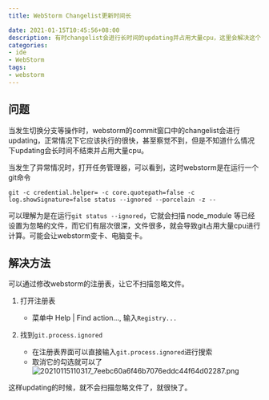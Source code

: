 ```yaml
---
title: WebStorm Changelist更新时间长

date: 2021-01-15T10:45:56+08:00
description: 有时changelist会进行长时间的updating并占用大量cpu，这里会解决这个问题
categories:
- ide
- WebStorm 
tags:
- webstorm
---
```


## 问题
当发生切换分支等操作时，webstorm的commit窗口中的changelist会进行updating，正常情况下它应该执行的很快，甚至察觉不到，但是不知道什么情况下updating会长时间不结束并占用大量cpu。

当发生了异常情况时，打开任务管理器，可以看到，这时webstorm是在运行一个git命令
```
git -c credential.helper= -c core.quotepath=false -c log.showSignature=false status --ignored --porcelain -z --
```
可以理解为是在运行`git status --ignored`，它就会扫描 node_module 等已经设置为忽略的文件，而它们有层次很深，文件很多，就会导致git占用大量cpu进行计算。可能会让webstorm变卡、电脑变卡。

## 解决方法

可以通过修改webstorm的注册表，让它不扫描忽略文件。

1. 打开注册表
    - 菜单中 Help | Find action..., 输入`Registry...`

2. 找到`git.process.ignored`
    - 在注册表界面可以直接输入`git.process.ignored`进行搜索
    - 取消它的勾选就可以了
![20210115110317_7eebc60a6f46b7076eddc44f64d02287.png](https://hugo-1256216240.cos.ap-chengdu.myqcloud.com/20210115110317_7eebc60a6f46b7076eddc44f64d02287.png)

这样updating的时候，就不会扫描忽略文件了，就很快了。